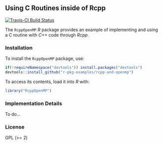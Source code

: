 ## Using C Routines inside of Rcpp

[![Travis-CI Build Status](https://travis-ci.org/r-pkg-examples/rcpp-and-openmp.svg?branch=master)](https://travis-ci.org/r-pkg-examples/rcpp-and-openmp)

The `RcppOpenMP` _R_ package provides an example of implementing and using a
_C_ routine with _C++_ code through _Rcpp_.

### Installation

To install the `RcppOpenMP` package, use:

```r
if(!requireNamespace("devtools")) install.packages("devtools")
devtools::install_github("r-pkg-examples/rcpp-and-openmp")
```

To access its contents, load it into _R_ with:

```r
library("RcppOpenMP")
```

### Implementation Details

To do...

### License

GPL (\>= 2)